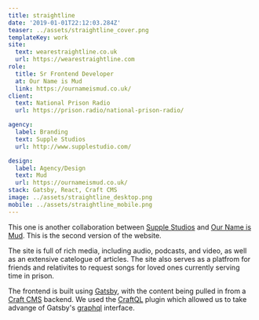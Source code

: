 ```yaml
---
title: straightline
date: '2019-01-01T22:12:03.284Z'
teaser: ../assets/straightline_cover.png
templateKey: work
site:
  text: wearestraightline.co.uk
  url: https://wearestraightline.com
role:
  title: Sr Frontend Developer
  at: Our Name is Mud
  link: https://ournameismud.co.uk/
client:
  text: National Prison Radio
  url: https://prison.radio/national-prison-radio/

agency:
  label: Branding
  text: Supple Studios
  url: http://www.supplestudio.com/

design:
  label: Agency/Design
  text: Mud
  url: https://ournameismud.co.uk/
stack: Gatsby, React, Craft CMS
image: ../assets/straightline_desktop.png
mobile: ../assets/straightline_mobile.png
---
```


This one is another collaboration between <a href="http://www.supplestudio.com/">Supple Studios</a> and <a href="https://ournameismud.co.uk/">Our Name is Mud</a>. This is the second version of the website.

The site is full of rich media, including audio, podcasts, and video, as well as an extensive catelogue of articles. The site also serves as a platfrom for friends and relativites to request songs for loved ones currently serving time in prison.

The frontend is built using <a href="https://www.gatsbyjs.org">Gatsby</a>, with the content being pulled in from a <a href="https://craftcms.com">Craft CMS</a> backend. We used the <a href="https://github.com/markhuot/craftql">CraftQL</a> plugin which allowed us to take advange of Gatsby's <a href="https://graphql.org/">graphql</a> interface.
